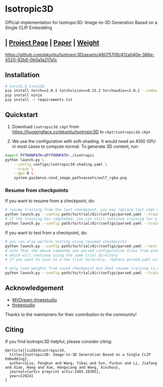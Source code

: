 # Isotropic3D
Official implementation for Isotropic3D: Image-to-3D Generation Based on a Single CLIP Embedding

## | [Project Page](https://isotropic3d.github.io/) | [Paper](https://arxiv.org/abs/2403.10395) | [Weight](https://huggingface.co/pkunliu/Isotropic3D)


https://github.com/pkunliu/Isotropic3D/assets/48075709/412a040e-386e-4520-82b6-0b0a1a217a1c




## Installation

```sh
# torch2.0.1+cu118
pip install torch==2.0.1 torchvision==0.15.2 torchaudio==2.0.2 --index-url https://download.pytorch.org/whl/cu118
pip install ninja
pip install -r requirements.txt
```


## Quickstart

1. Download `isotropic3d.ckpt` from https://huggingface.co/pkunliu/Isotropic3D to `ckpt/isotropic3d.ckpt`

2. We use the configuration with soft-shading. It would need an A100 GPU in most cases to compute normal. To generate 3D content, run:
```sh
export PYTHONPATH=$PYTHONPATH:./isotropic
python launch.py \
    --config configs/isotropic3d-shading.yaml \
    --train \
    --gpu 0 \
    system.guidance.cond_image_path=assets/wolf_rgba.png
```

### Resume from checkpoints

If you want to resume from a checkpoint, do:

```sh
# resume training from the last checkpoint, you may replace last.ckpt with any other checkpoints
python launch.py --config path/to/trial/dir/configs/parsed.yaml --train --gpu 0 resume=path/to/trial/dir/ckpts/last.ckpt
# if the training has completed, you can still continue training for a longer time by setting trainer.max_steps
python launch.py --config path/to/trial/dir/configs/parsed.yaml --train --gpu 0 resume=path/to/trial/dir/ckpts/last.ckpt trainer.max_steps=20000
```

If you want to test from a checkpoint, do:
```sh
# you can also perform testing using resumed checkpoints
python launch.py --config path/to/trial/dir/configs/parsed.yaml --test --gpu 0 resume=path/to/trial/dir/ckpts/last.ckpt
# note that the above commands use parsed configuration files from previous trials
# which will continue using the same trial directory
# if you want to save to a new trial directory, replace parsed.yaml with raw.yaml in the command

# only load weights from saved checkpoint but dont resume training (i.e. dont load optimizer state):
python launch.py --config path/to/trial/dir/configs/parsed.yaml --train --gpu 0 system.weights=path/to/trial/dir/ckpts/last.ckpt
```


## Acknowledgement
- [MVDream-threestudio](https://github.com/bytedance/MVDream-threestudio)
- [threestudio](https://github.com/threestudio-project/threestudio)

Thanks to the maintainers for their contribution to the community!


## Citing

If you find Isotropic3D helpful, please consider citing:

```
@article{liu2024isotropic3d,
  title={Isotropic3D: Image-to-3D Generation Based on a Single CLIP Embedding}, 
  author={Liu, Pengkun and Wang, Yikai and Sun, Fuchun and Li, Jiafang and Xiao, Hang and Xue, Hongxiang and Wang, Xinzhou},
  journal={arXiv preprint arXiv:2403.10395},
  year={2024}
}
```
